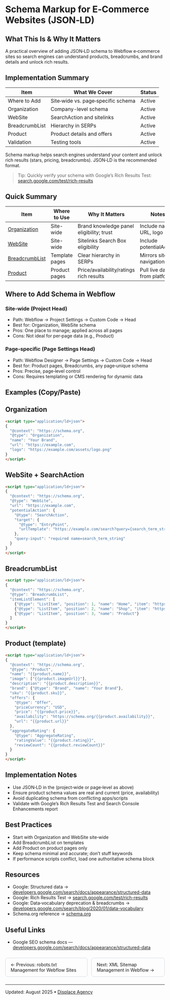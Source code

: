 # Schema Markup for E‑Commerce Websites (JSON‑LD)

## What This Is & Why It Matters
A practical overview of adding JSON‑LD schema to Webflow e‑commerce sites so search engines can understand products, breadcrumbs, and brand details and unlock rich results.

## Implementation Summary

| Item | What We Cover | Status |
|------|----------------|--------|
| Where to Add | Site‑wide vs. page‑specific schema | Active |
| Organization | Company-level schema | Active |
| WebSite | SearchAction and sitelinks | Active |
| BreadcrumbList | Hierarchy in SERPs | Active |
| Product | Product details and offers | Active |
| Validation | Testing tools | Active |
Schema markup helps search engines understand your content and unlock rich results (stars, pricing, breadcrumbs). JSON‑LD is the recommended format.

> Tip: Quickly verify your schema with Google’s Rich Results Test: <a href="https://search.google.com/test/rich-results" target="_blank" rel="noopener noreferrer">search.google.com/test/rich-results</a>

## Quick Summary

| Item | Where to Use | Why It Matters | Notes |
|------|---------------|----------------|-------|
| [Organization](#organization) | Site-wide | Brand knowledge panel eligibility; trust | Include name, URL, logo |
| [WebSite](#website--searchaction) | Site-wide | Sitelinks Search Box eligibility | Include potentialAction |
| [BreadcrumbList](#breadcrumblist) | Template pages | Clear hierarchy in SERPs | Mirrors site navigation |
| [Product](#product-template) | Product pages | Price/availability/ratings rich results | Pull live data from platform |

## Where to Add Schema in Webflow

### Site‑wide (Project Head)
- Path: Webflow → Project Settings → Custom Code → Head
- Best for: Organization, WebSite schema
- Pros: One place to manage; applied across all pages
- Cons: Not ideal for per‑page data (e.g., Product)

### Page‑specific (Page Settings Head)
- Path: Webflow Designer → Page Settings → Custom Code → Head
- Best for: Product pages, Breadcrumbs, any page‑unique schema
- Pros: Precise, page‑level control
- Cons: Requires templating or CMS rendering for dynamic data

## Examples (Copy/Paste)

<a id="organization"></a>
## Organization
```html
<script type="application/ld+json">
{
  "@context": "https://schema.org",
  "@type": "Organization",
  "name": "Your Brand",
  "url": "https://example.com",
  "logo": "https://example.com/assets/logo.png"
}
</script>
```

<a id="website--searchaction"></a>
## WebSite + SearchAction
```html
<script type="application/ld+json">
{
  "@context": "https://schema.org",
  "@type": "WebSite",
  "url": "https://example.com",
  "potentialAction": {
    "@type": "SearchAction",
    "target": {
      "@type": "EntryPoint",
      "urlTemplate": "https://example.com/search?query={search_term_string}"
    },
    "query-input": "required name=search_term_string"
  }
}
</script>
```

<a id="breadcrumblist"></a>
## BreadcrumbList
```html
<script type="application/ld+json">
{
  "@context": "https://schema.org",
  "@type": "BreadcrumbList",
  "itemListElement": [
    {"@type": "ListItem", "position": 1, "name": "Home", "item": "https://example.com/"},
    {"@type": "ListItem", "position": 2, "name": "Shop", "item": "https://example.com/shop"},
    {"@type": "ListItem", "position": 3, "name": "Product"}
  ]
}
</script>
```

<a id="product-template"></a>
## Product (template)
```html
<script type="application/ld+json">
{
  "@context": "https://schema.org",
  "@type": "Product",
  "name": "{{product.name}}",
  "image": ["{{product.imageUrl}}"],
  "description": "{{product.description}}",
  "brand": {"@type": "Brand", "name": "Your Brand"},
  "sku": "{{product.sku}}",
  "offers": {
    "@type": "Offer",
    "priceCurrency": "USD",
    "price": "{{product.price}}",
    "availability": "https://schema.org/{{product.availability}}",
    "url": "{{product.url}}"
  },
  "aggregateRating": {
    "@type": "AggregateRating",
    "ratingValue": "{{product.rating}}",
    "reviewCount": "{{product.reviewCount}}"
  }
}
</script>
```

## Implementation Notes
- Use JSON‑LD in the <head> (project‑wide or page‑level as above)
- Ensure product schema values are real and current (price, availability)
- Avoid duplicating schema from conflicting apps/scripts
- Validate with Google’s Rich Results Test and Search Console Enhancements report

## Best Practices
- Start with Organization and WebSite site‑wide
- Add BreadcrumbList on templates
- Add Product on product pages only
- Keep schema minimal and accurate; don’t stuff keywords
- If performance scripts conflict, load one authoritative schema block

## Resources
- Google: Structured data → <a href="https://developers.google.com/search/docs/appearance/structured-data" target="_blank" rel="noopener noreferrer">developers.google.com/search/docs/appearance/structured-data</a>
- Google: Rich Results Test → <a href="https://search.google.com/test/rich-results" target="_blank" rel="noopener noreferrer">search.google.com/test/rich-results</a>
- Google: Data‑vocabulary deprecation & breadcrumbs → <a href="https://developers.google.com/search/blog/2020/01/data-vocabulary" target="_blank" rel="noopener noreferrer">developers.google.com/search/blog/2020/01/data-vocabulary</a>
- Schema.org reference → <a href="https://schema.org" target="_blank" rel="noopener noreferrer">schema.org</a>

## Useful Links
- Google SEO schema docs — <a href="https://developers.google.com/search/docs/appearance/structured-data" target="_blank" rel="noopener noreferrer">developers.google.com/search/docs/appearance/structured-data</a>

<div style="display:flex;justify-content:space-between;gap:12px;margin:24px 0;">
  <a href="robots-txt-management.md" style="padding:12px 16px;border:1px solid #d0d7de;border-radius:8px;text-decoration:none;">← Previous: robots.txt Management for Webflow Sites</a>
  <a href="xml-sitemap-management.md" style="padding:12px 16px;border:1px solid #d0d7de;border-radius:8px;text-decoration:none;">Next: XML Sitemap Management in Webflow →</a>
</div>

---
Updated: August 2025 • <a href="https://github.com/displace-agency" target="_blank" rel="noopener noreferrer">Displace Agency</a>
